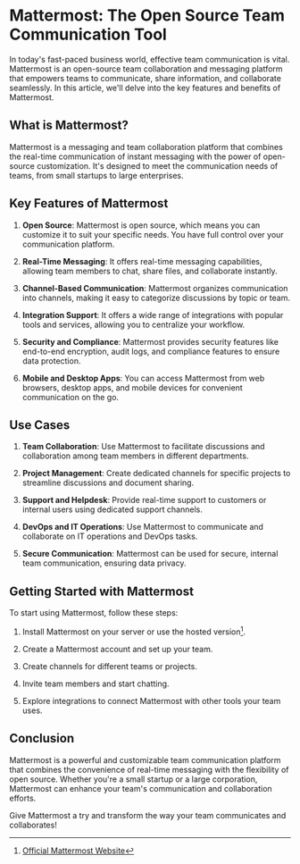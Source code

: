 # Mattermost: The Open Source Team Communication Tool

In today's fast-paced business world, effective team communication is vital. Mattermost is an open-source team collaboration and messaging platform that empowers teams to communicate, share information, and collaborate seamlessly. In this article, we'll delve into the key features and benefits of Mattermost.

## What is Mattermost?

Mattermost is a messaging and team collaboration platform that combines the real-time communication of instant messaging with the power of open-source customization. It's designed to meet the communication needs of teams, from small startups to large enterprises.

## Key Features of Mattermost

1. **Open Source**: Mattermost is open source, which means you can customize it to suit your specific needs. You have full control over your communication platform.

1. **Real-Time Messaging**: It offers real-time messaging capabilities, allowing team members to chat, share files, and collaborate instantly.

1. **Channel-Based Communication**: Mattermost organizes communication into channels, making it easy to categorize discussions by topic or team.

1. **Integration Support**: It offers a wide range of integrations with popular tools and services, allowing you to centralize your workflow.

1. **Security and Compliance**: Mattermost provides security features like end-to-end encryption, audit logs, and compliance features to ensure data protection.

1. **Mobile and Desktop Apps**: You can access Mattermost from web browsers, desktop apps, and mobile devices for convenient communication on the go.

## Use Cases

1. **Team Collaboration**: Use Mattermost to facilitate discussions and collaboration among team members in different departments.

1. **Project Management**: Create dedicated channels for specific projects to streamline discussions and document sharing.

1. **Support and Helpdesk**: Provide real-time support to customers or internal users using dedicated support channels.

1. **DevOps and IT Operations**: Use Mattermost to communicate and collaborate on IT operations and DevOps tasks.

1. **Secure Communication**: Mattermost can be used for secure, internal team communication, ensuring data privacy.

## Getting Started with Mattermost

To start using Mattermost, follow these steps:

1. Install Mattermost on your server or use the hosted version[^1].

1. Create a Mattermost account and set up your team.

1. Create channels for different teams or projects.

1. Invite team members and start chatting.

1. Explore integrations to connect Mattermost with other tools your team uses.

## Conclusion

Mattermost is a powerful and customizable team communication platform that combines the convenience of real-time messaging with the flexibility of open source. Whether you're a small startup or a large corporation, Mattermost can enhance your team's communication and collaboration efforts.

Give Mattermost a try and transform the way your team communicates and collaborates!

[^1]: [Official Mattermost Website](https://mattermost.com/)

